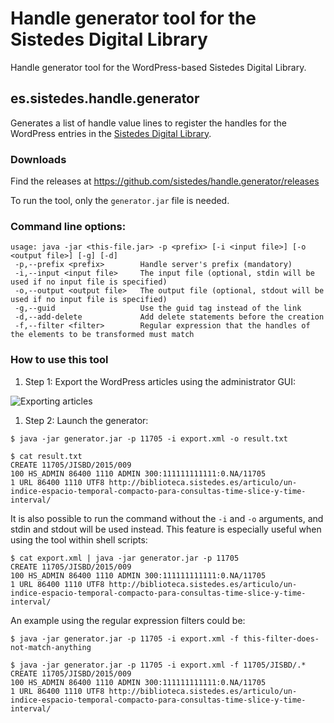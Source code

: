 # Handle generator tool for the Sistedes Digital Library

Handle generator tool for the WordPress-based Sistedes Digital Library.

## es.sistedes.handle.generator

Generates a list of handle value lines to register the handles for the WordPress entries in the [Sistedes Digital Library](http://biblioteca.sistedes.es).

### Downloads

Find the releases at https://github.com/sistedes/handle.generator/releases

To run the tool, only the `generator.jar` file is needed. 

### Command line options:

```
usage: java -jar <this-file.jar> -p <prefix> [-i <input file>] [-o <output file>] [-g] [-d]
 -p,--prefix <prefix>        Handle server's prefix (mandatory)
 -i,--input <input file>     The input file (optional, stdin will be used if no input file is specified)
 -o,--output <output file>   The output file (optional, stdout will be used if no input file is specified)
 -g,--guid                   Use the guid tag instead of the link
 -d,--add-delete             Add delete statements before the creation
 -f,--filter <filter>        Regular expression that the handles of the elements to be transformed must match
```

### How to use this tool

1. Step 1: Export the WordPress articles using the administrator GUI:

![Exporting articles](doc/export.png)

1. Step 2: Launch the generator:

```
$ java -jar generator.jar -p 11705 -i export.xml -o result.txt

$ cat result.txt
CREATE 11705/JISBD/2015/009
100 HS_ADMIN 86400 1110 ADMIN 300:111111111111:0.NA/11705
1 URL 86400 1110 UTF8 http://biblioteca.sistedes.es/articulo/un-indice-espacio-temporal-compacto-para-consultas-time-slice-y-time-interval/

```

  It is also possible to run the command without the `-i` and `-o` arguments, and stdin and stdout will be used instead. This feature is especially useful when using the tool within shell scripts:
  
```
$ cat export.xml | java -jar generator.jar -p 11705
CREATE 11705/JISBD/2015/009
100 HS_ADMIN 86400 1110 ADMIN 300:111111111111:0.NA/11705
1 URL 86400 1110 UTF8 http://biblioteca.sistedes.es/articulo/un-indice-espacio-temporal-compacto-para-consultas-time-slice-y-time-interval/

```

  An example using the regular expression filters could be:

```
$ java -jar generator.jar -p 11705 -i export.xml -f this-filter-does-not-match-anything

$ java -jar generator.jar -p 11705 -i export.xml -f 11705/JISBD/.*
CREATE 11705/JISBD/2015/009
100 HS_ADMIN 86400 1110 ADMIN 300:111111111111:0.NA/11705
1 URL 86400 1110 UTF8 http://biblioteca.sistedes.es/articulo/un-indice-espacio-temporal-compacto-para-consultas-time-slice-y-time-interval/

```

